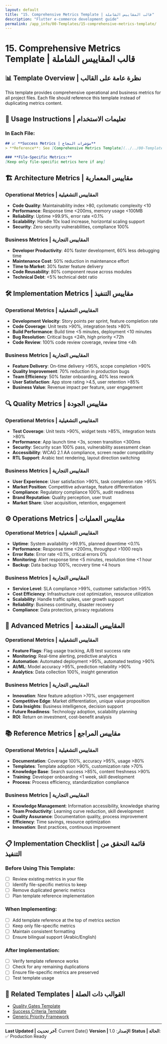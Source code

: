 ```yaml
---
layout: default
title: "15. Comprehensive Metrics Template | قالب المقاييس الشاملة"
description: "Flutter e-commerce development guide"
permalink: /app_info/00-Templates/15-comprehensive-metrics-template/
---
```


# 15. Comprehensive Metrics Template | قالب المقاييس الشاملة

## 📊 **Template Overview | نظرة عامة على القالب**

This template provides comprehensive operational and business metrics for all project files. Each file should reference this template instead of duplicating metrics content.

## 🎯 **Usage Instructions | تعليمات الاستخدام**

### **In Each File:**
```markdown
## 📈 **Success Metrics | مؤشرات النجاح**
> **Reference**: See [Comprehensive Metrics Template](../../00-Templates/15_Comprehensive_Metrics_Template.md) for topic-specific metrics.

### **File-Specific Metrics:**
[Keep only file-specific metrics here if any]
```

## 🏗️ **Architecture Metrics | مقاييس المعمارية**

### **Operational Metrics | المقاييس التشغيلية**
- **Code Quality**: Maintainability index >80, cyclomatic complexity <10
- **Performance**: Response time <200ms, memory usage <100MB
- **Reliability**: Uptime >99.9%, error rate <0.1%
- **Scalability**: Handle 10x load increase, horizontal scaling support
- **Security**: Zero security vulnerabilities, compliance 100%

### **Business Metrics | المقاييس التجارية**
- **Developer Productivity**: 40% faster development, 60% less debugging time
- **Maintenance Cost**: 50% reduction in maintenance effort
- **Time to Market**: 30% faster feature delivery
- **Code Reusability**: 80% component reuse across modules
- **Technical Debt**: <5% technical debt ratio

## 🛠️ **Implementation Metrics | مقاييس التنفيذ**

### **Operational Metrics | المقاييس التشغيلية**
- **Development Velocity**: Story points per sprint, feature completion rate
- **Code Coverage**: Unit tests >90%, integration tests >80%
- **Build Performance**: Build time <5 minutes, deployment <10 minutes
- **Bug Resolution**: Critical bugs <24h, high priority <72h
- **Code Review**: 100% code review coverage, review time <4h

### **Business Metrics | المقاييس التجارية**
- **Feature Delivery**: On-time delivery >95%, scope completion >90%
- **Quality Improvement**: 70% reduction in production bugs
- **Team Efficiency**: 50% faster onboarding, 40% less rework
- **User Satisfaction**: App store rating >4.5, user retention >85%
- **Business Value**: Revenue impact per feature, user engagement

## 🔍 **Quality Metrics | مقاييس الجودة**

### **Operational Metrics | المقاييس التشغيلية**
- **Test Coverage**: Unit tests >90%, widget tests >85%, integration tests >80%
- **Performance**: App launch time <3s, screen transition <300ms
- **Security**: Security scan 100% pass, vulnerability assessment clean
- **Accessibility**: WCAG 2.1 AA compliance, screen reader compatibility
- **RTL Support**: Arabic text rendering, layout direction switching

### **Business Metrics | المقاييس التجارية**
- **User Experience**: User satisfaction >90%, task completion rate >95%
- **Market Position**: Competitive advantage, feature differentiation
- **Compliance**: Regulatory compliance 100%, audit readiness
- **Brand Reputation**: Quality perception, user trust
- **Market Share**: User acquisition, retention, engagement

## ⚙️ **Operations Metrics | مقاييس العمليات**

### **Operational Metrics | المقاييس التشغيلية**
- **Uptime**: System availability >99.9%, planned downtime <0.1%
- **Performance**: Response time <200ms, throughput >1000 req/s
- **Error Rate**: Error rate <0.1%, critical errors 0%
- **Monitoring**: Alert response time <5 minutes, resolution time <1 hour
- **Backup**: Data backup 100%, recovery time <4 hours

### **Business Metrics | المقاييس التجارية**
- **Service Level**: SLA compliance >99%, customer satisfaction >95%
- **Cost Efficiency**: Infrastructure cost optimization, resource utilization
- **Scalability**: Handle traffic spikes, user growth support
- **Reliability**: Business continuity, disaster recovery
- **Compliance**: Data protection, privacy regulations

## 🚀 **Advanced Metrics | المقاييس المتقدمة**

### **Operational Metrics | المقاييس التشغيلية**
- **Feature Flags**: Flag usage tracking, A/B test success rate
- **Monitoring**: Real-time alerting, predictive analytics
- **Automation**: Automated deployment >95%, automated testing >90%
- **AI/ML**: Model accuracy >95%, prediction reliability >90%
- **Analytics**: Data collection 100%, insight generation

### **Business Metrics | المقاييس التجارية**
- **Innovation**: New feature adoption >70%, user engagement
- **Competitive Edge**: Market differentiation, unique value proposition
- **Data Insights**: Business intelligence, decision support
- **Future Readiness**: Technology adoption, scalability planning
- **ROI**: Return on investment, cost-benefit analysis

## 📚 **Reference Metrics | مقاييس المراجع**

### **Operational Metrics | المقاييس التشغيلية**
- **Documentation**: Coverage 100%, accuracy >95%, usage >80%
- **Templates**: Template adoption >90%, customization rate >70%
- **Knowledge Base**: Search success >85%, content freshness >90%
- **Training**: Developer onboarding <1 week, skill development
- **Process**: Process efficiency, standardization compliance

### **Business Metrics | المقاييس التجارية**
- **Knowledge Management**: Information accessibility, knowledge sharing
- **Team Productivity**: Learning curve reduction, skill development
- **Quality Assurance**: Documentation quality, process improvement
- **Efficiency**: Time savings, resource optimization
- **Innovation**: Best practices, continuous improvement

## 📋 **Implementation Checklist | قائمة التحقق من التنفيذ**

### **Before Using This Template:**
- [ ] Review existing metrics in your file
- [ ] Identify file-specific metrics to keep
- [ ] Remove duplicated generic metrics
- [ ] Plan template reference implementation

### **When Implementing:**
- [ ] Add template reference at the top of metrics section
- [ ] Keep only file-specific metrics
- [ ] Maintain consistent formatting
- [ ] Ensure bilingual support (Arabic/English)

### **After Implementation:**
- [ ] Verify template reference works
- [ ] Check for any remaining duplications
- [ ] Ensure file-specific metrics are preserved
- [ ] Test template usage

## 🔗 **Related Templates | القوالب ذات الصلة**

- [Quality Gates Template](03_Quality_Gates_Template.md)
- [Success Criteria Template](06_Success_Criteria_Template.md)
- [Generic Priority Framework](13_Generic_Priority_Framework.md)

---

**Last Updated | آخر تحديث**: Current Date()
**Version | الإصدار**: 1.0
**Status | الحالة**: ✅ Production Ready
